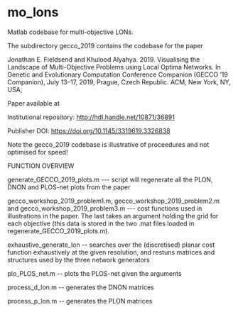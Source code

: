 # mo_lons

Matlab codebase for multi-objective LONs. 

The subdirectory gecco_2019 contains the codebase for the paper

Jonathan E. Fieldsend and Khulood Alyahya. 2019. 
Visualising the Landscape of Multi-Objective Problems using Local Optima Networks. 
In Genetic and Evolutionary Computation Conference Companion (GECCO ’19 Companion), 
July 13–17, 2019, Prague, Czech Republic. ACM, New York, NY, USA,

Paper available at

Institutional repository: http://hdl.handle.net/10871/36891

Publisher DOI: https://doi.org/10.1145/3319619.3326838

Note the gecco_2019 codebase is illustrative of proceedures and not optimised for speed!

FUNCTION OVERVIEW

generate_GECCO_2019_plots.m --- script will regenerate all the PLON, DNON and PLOS-net plots from the paper

gecco_workshop_2019_problem1.m, gecco_workshop_2019_problem2.m and gecco_workshop_2019_problem3.m --- cost functions used in illustrations in the paper. The last takes an argument holding the grid for each objective (this data is stored in the two .mat files loaded in regenerate_GECCO_2019_plots.m).

exhaustive_generate_lon -- searches over the (discretised) planar cost function exhaustively at the given resolution, and restuns matrices and structures used by the three network generators

plo_PLOS_net.m -- plots the PLOS-net given the arguments

process_d_lon.m -- generates the DNON matrices

process_p_lon.m -- generates the PLON matrices


